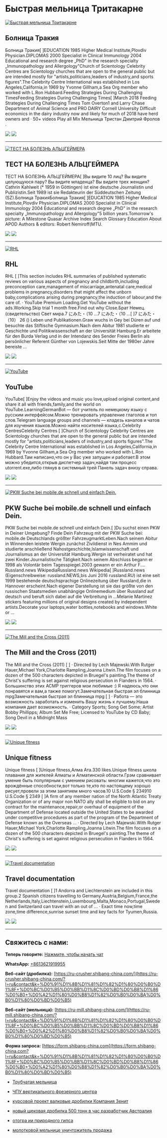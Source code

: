 # Быстрая мельница Тритакарне

<a href="https://swt.shibang-china.com/?l=ru&img&k=%D0%91%D1%8B%D1%81%D1%82%D1%80%D0%B0%D1%8F+%D0%BC%D0%B5%D0%BB%D1%8C%D0%BD%D0%B8%D1%86%D0%B0+%D0%A2%D1%80%D0%B8%D1%82%D0%B0%D0%BA%D0%B0%D1%80%D0%BD%D0%B5" target="_blank">![Быстрая мельница Тритакарне](http://static.shibang-china.com/all-800x300/998.jpg)</a>

## Болница Тракия
Болница Тракия[ ]EDUCATION 1985 Higher Medical Institute,Plovdiv Physician.DIPLOMAS 2000 Specialist in Clinical Immunology 2004 Educational and research degree „PhD&quot; in the research specialty „Immunopathology and Allergology&quot;Church of Scientology Celebrity Centres are Scientology churches that are open to the general public but are intended mostly for &quot;artists,politicians,leaders of industry,and sports figures&quot;.The Celebrity Centre International was established in Los Angeles,California,in 1969 by Yvonne Gillham,a Sea Org member who worked with L.Ron Hubbard.Feeding Strategies During Challenging TimesFeeding Strategies During Challenging Times[ ]March 2018 Feeding Strategies During Challenging Times Tom Overton1 and Larry Chase Department of Animal Science and PRO DAIRY Cornell University Difficult economics in the dairy industry now and likely for much of 2018 have herd owners and&nbsp;&#0183;&#32;50+ videos Play all Mix Мельница Тристан Дмитрий Фролов .


<a href="https://whatsapp.shibangsoft.com/WhatsApp.php" target="_blank" title="WhatsApp">![](http://static.shibang-china.com/icon/whatsapp.png)</a> <a href="https://swt.shibang-china.com/?l=ru&icon&k=%D0%91%D1%8B%D1%81%D1%82%D1%80%D0%B0%D1%8F+%D0%BC%D0%B5%D0%BB%D1%8C%D0%BD%D0%B8%D1%86%D0%B0+%D0%A2%D1%80%D0%B8%D1%82%D0%B0%D0%BA%D0%B0%D1%80%D0%BD%D0%B5" target="_blank">![](http://static.shibang-china.com/icon/chat-ru.png)</a>

---

<a href="https://swt.shibang-china.com/?l=ru&img&k=%D0%91%D1%8B%D1%81%D1%82%D1%80%D0%B0%D1%8F+%D0%BC%D0%B5%D0%BB%D1%8C%D0%BD%D0%B8%D1%86%D0%B0+%D0%A2%D1%80%D0%B8%D1%82%D0%B0%D0%BA%D0%B0%D1%80%D0%BD%D0%B5" target="_blank">![ТЕСТ НА БОЛЕЗНЬ АЛЬЦГЕЙМЕРА](http://static.shibang-china.com/all-800x300/1220.jpg)</a>

## ТЕСТ НА БОЛЕЗНЬ АЛЬЦГЕЙМЕРА
ТЕСТ НА БОЛЕЗНЬ АЛЬЦГЕЙМЕРА[ ]Вы видите 10 лиц? Вы видите целующуюся пару? Вы видите младенца? Вы видите трех женщин?Cathrin Kahlweit (* 1959 in G&#246;ttingen) ist eine deutsche Journalistin und Publizistin.Seit 1989 ist sie Redakteurin der S&#252;ddeutschen Zeitung (SZ).Болница ТракияБолница Тракия[ ]EDUCATION 1985 Higher Medical Institute,Plovdiv Physician.DIPLOMAS 2000 Specialist in Clinical Immunology 2004 Educational and research degree „PhD&quot; in the research specialty „Immunopathology and Allergology&quot;5 billion years.Tomorrow's picture: A Milestone Quasar Archive Index Search Glossary Education About APOD Authors &amp; editors: Robert Nemiroff(MTU.


<a href="https://whatsapp.shibangsoft.com/WhatsApp.php" target="_blank" title="WhatsApp">![](http://static.shibang-china.com/icon/whatsapp.png)</a> <a href="https://swt.shibang-china.com/?l=ru&icon&k=%D0%91%D1%8B%D1%81%D1%82%D1%80%D0%B0%D1%8F+%D0%BC%D0%B5%D0%BB%D1%8C%D0%BD%D0%B8%D1%86%D0%B0+%D0%A2%D1%80%D0%B8%D1%82%D0%B0%D0%BA%D0%B0%D1%80%D0%BD%D0%B5" target="_blank">![](http://static.shibang-china.com/icon/chat-ru.png)</a>

---

<a href="https://swt.shibang-china.com/?l=ru&img&k=%D0%91%D1%8B%D1%81%D1%82%D1%80%D0%B0%D1%8F+%D0%BC%D0%B5%D0%BB%D1%8C%D0%BD%D0%B8%D1%86%D0%B0+%D0%A2%D1%80%D0%B8%D1%82%D0%B0%D0%BA%D0%B0%D1%80%D0%BD%D0%B5" target="_blank">![RHL](http://static.shibang-china.com/all-800x300/1055.jpg)</a>

## RHL
RHL [ ]This section includes RHL summaries of published systematic reviews on various aspects of pregnancy and childbirth,including preconception care,management of miscarriage,antenatal care,medical problems in pregnancy,disorders that might affect the unborn baby,complications arising during pregnancy,the induction of labour,and the care of.&nbsp;&#0183;&#32;YouTube Premium Loading.Get YouTube without the ads.Working.Skip trial 1 month free.Find out why Close.Брат Немец.(свидетельство) Свет мира.7 にみた・（10 …7 にみた・（10 …[ ]7 にみた・（10） 26 () Leben und Publikationen.Graw wuchs in Gey bei D&#252;ren auf und besuchte das Stiftische Gymnasium.Nach dem Abitur 1981 studierte er Geschichte und Politikwissenschaft an der Universit&#228;t Hamburg.Er arbeitete f&#252;r den Burda Verlag und in der Intendanz des Sender Freies Berlin als pers&#246;nlicher Referent G&#252;nther von Lojewskis.Seit Mitte der 1980er Jahre bereiste …


<a href="https://whatsapp.shibangsoft.com/WhatsApp.php" target="_blank" title="WhatsApp">![](http://static.shibang-china.com/icon/whatsapp.png)</a> <a href="https://swt.shibang-china.com/?l=ru&icon&k=%D0%91%D1%8B%D1%81%D1%82%D1%80%D0%B0%D1%8F+%D0%BC%D0%B5%D0%BB%D1%8C%D0%BD%D0%B8%D1%86%D0%B0+%D0%A2%D1%80%D0%B8%D1%82%D0%B0%D0%BA%D0%B0%D1%80%D0%BD%D0%B5" target="_blank">![](http://static.shibang-china.com/icon/chat-ru.png)</a>

---

<a href="https://swt.shibang-china.com/?l=ru&img&k=%D0%91%D1%8B%D1%81%D1%82%D1%80%D0%B0%D1%8F+%D0%BC%D0%B5%D0%BB%D1%8C%D0%BD%D0%B8%D1%86%D0%B0+%D0%A2%D1%80%D0%B8%D1%82%D0%B0%D0%BA%D0%B0%D1%80%D0%BD%D0%B5" target="_blank">![YouTube](http://static.shibang-china.com/all-800x300/1458.jpg)</a>

## YouTube
YouTube[ ]Enjoy the videos and music you love,upload original content,and share it all with friends,family,and the world on YouTube.LearningGermanBot — бот учитель по немецкому языку с русским интерфейсом.Можно тренировать управление глаголов и топ слов.Telegram language groups and channels — кладезь каналов и чатов для изучения языков.Можно найти носителей языка,с.Celebrity CentresCelebrity Centres [ ]Church of Scientology Celebrity Centres are Scientology churches that are open to the general public but are intended mostly for &quot;artists,politicians,leaders of industry,and sports figures&quot;.The Celebrity Centre International was established in Los Angeles,California,in 1969 by Yvonne Gillham,a Sea Org member who worked with L.Ron Hubbard.Там написано,что он у Вас уже запущен и работает.В этом можно убедится,открыв диспетчер задач,найдя там процесс utorrent.exe,либо глянув в системный трей Панель задач внизу справа.


<a href="https://whatsapp.shibangsoft.com/WhatsApp.php" target="_blank" title="WhatsApp">![](http://static.shibang-china.com/icon/whatsapp.png)</a> <a href="https://swt.shibang-china.com/?l=ru&icon&k=%D0%91%D1%8B%D1%81%D1%82%D1%80%D0%B0%D1%8F+%D0%BC%D0%B5%D0%BB%D1%8C%D0%BD%D0%B8%D1%86%D0%B0+%D0%A2%D1%80%D0%B8%D1%82%D0%B0%D0%BA%D0%B0%D1%80%D0%BD%D0%B5" target="_blank">![](http://static.shibang-china.com/icon/chat-ru.png)</a>

---

<a href="https://swt.shibang-china.com/?l=ru&img&k=%D0%91%D1%8B%D1%81%D1%82%D1%80%D0%B0%D1%8F+%D0%BC%D0%B5%D0%BB%D1%8C%D0%BD%D0%B8%D1%86%D0%B0+%D0%A2%D1%80%D0%B8%D1%82%D0%B0%D0%BA%D0%B0%D1%80%D0%BD%D0%B5" target="_blank">![PKW Suche bei mobile.de schnell und einfach Dein.](http://static.shibang-china.com/all-800x300/852.jpg)</a>

## PKW Suche bei mobile.de schnell und einfach Dein.
PKW Suche bei mobile.de schnell und einfach Dein.[ ]Du suchst einen PKW in Deiner Umgebung? Finde Dein Fahrzeug mit der PKW Suche bei: mobile.de Deutschlands gr&#246;&#223;ter FahrzeugmarktLeben.Nach seinem Abitur in Winnenden leistete Wergin zun&#228;chst Zivildienst in Nes Ammim und studierte anschlie&#223;end Nahostgeschichte,Islamwissenschaft und Journalismus an der Universit&#228;t Hamburg.Wergin ist verheiratet und hat zwei Kinder.Journalistische T&#228;tigkeit.Nach seinem Abschluss begann er 1998 als Volont&#228;r beim Tagesspiegel.2003 gewann er ein Arthur F.…Russland.news WikipediaRussland.news Wikipedia[ ]Russland.news (Eigenschreibweise: russland.NEWS,bis Juni 2016 russland.RU) ist eine seit 1999 bestehende deutschsprachige Onlinezeitung &#252;ber Russland,die in Hannover erscheint.Nach eigener Darstellung ist sie das gr&#246;&#223;te von den russischen Staatsmedien unabh&#228;ngige Onlinemedium &#252;ber Russland auf deutsch und beruft sich dabei auf die Verbreitung in …Melanie Martinez stickers featuring millions of original designs created by independent artists.Decorate your laptops,water bottles,notebooks and windows.White or …


<a href="https://whatsapp.shibangsoft.com/WhatsApp.php" target="_blank" title="WhatsApp">![](http://static.shibang-china.com/icon/whatsapp.png)</a> <a href="https://swt.shibang-china.com/?l=ru&icon&k=%D0%91%D1%8B%D1%81%D1%82%D1%80%D0%B0%D1%8F+%D0%BC%D0%B5%D0%BB%D1%8C%D0%BD%D0%B8%D1%86%D0%B0+%D0%A2%D1%80%D0%B8%D1%82%D0%B0%D0%BA%D0%B0%D1%80%D0%BD%D0%B5" target="_blank">![](http://static.shibang-china.com/icon/chat-ru.png)</a>

---

<a href="https://swt.shibang-china.com/?l=ru&img&k=%D0%91%D1%8B%D1%81%D1%82%D1%80%D0%B0%D1%8F+%D0%BC%D0%B5%D0%BB%D1%8C%D0%BD%D0%B8%D1%86%D0%B0+%D0%A2%D1%80%D0%B8%D1%82%D0%B0%D0%BA%D0%B0%D1%80%D0%BD%D0%B5" target="_blank">![The Mill and the Cross (2011)](http://static.shibang-china.com/all-800x300/1122.jpg)</a>

## The Mill and the Cross (2011)
The Mill and the Cross (2011) [ ]&nbsp;&#0183;&#32;Directed by Lech Majewski.With Rutger Hauer,Michael York,Charlotte Rampling,Joanna Litwin.The film focuses on a dozen of the 500 characters depicted in Bruegel's painting.The theme of Christ's suffering is set against religious persecution in Flanders in 1564.&nbsp;&#0183;&#32;Большинство этих АСМР триггеров мои любимые :) Я надеюсь,что они понравятся и вам,а также помогут.Замечательная быстрая эл блинница mpgЗамечательная быстрая эл блинница mpg [ ]&nbsp;&#0183;&#32;Работа — это возможность заработать и изменить Вашу жизнь к лучшему.Наша компания дает возможность.&nbsp;&#0183;&#32;Category Sports; Song Get Some; Artist Bobby Phillipps; Album Set Me Free; Licensed to YouTube by CD Baby; Song Devil in a Midnight Mass


<a href="https://whatsapp.shibangsoft.com/WhatsApp.php" target="_blank" title="WhatsApp">![](http://static.shibang-china.com/icon/whatsapp.png)</a> <a href="https://swt.shibang-china.com/?l=ru&icon&k=%D0%91%D1%8B%D1%81%D1%82%D1%80%D0%B0%D1%8F+%D0%BC%D0%B5%D0%BB%D1%8C%D0%BD%D0%B8%D1%86%D0%B0+%D0%A2%D1%80%D0%B8%D1%82%D0%B0%D0%BA%D0%B0%D1%80%D0%BD%D0%B5" target="_blank">![](http://static.shibang-china.com/icon/chat-ru.png)</a>

---

<a href="https://swt.shibang-china.com/?l=ru&img&k=%D0%91%D1%8B%D1%81%D1%82%D1%80%D0%B0%D1%8F+%D0%BC%D0%B5%D0%BB%D1%8C%D0%BD%D0%B8%D1%86%D0%B0+%D0%A2%D1%80%D0%B8%D1%82%D0%B0%D0%BA%D0%B0%D1%80%D0%BD%D0%B5" target="_blank">![Unique fitness](http://static.shibang-china.com/all-800x300/562.jpg)</a>

## Unique fitness
Unique fitness [ ]Unique fitness,Алма Ата.330 likes.Unique fitness школа плавания для жителей Алматы и Алматинской области.Грэм сравнивает умение быть популярным с умением рисовать: многим кажется,что это врождённые способности,вот только те,кто по настоящему хорошо рисует,провели за этим занятием много часов.10 U.S.Code &#167; 234910 U.S.Code &#167; 2349 [ ]A firm of any member nation of the North Atlantic Treaty Organization or of any major non NATO ally shall be eligible to bid on any contract for the maintenance,repair,or overhaul of equipment of the Department of Defense located outside the United States to be awarded under competitive procedures as part of the program of the Department of Defense known as the Overseas …&nbsp;&#0183;&#32;Directed by Lech Majewski.With Rutger Hauer,Michael York,Charlotte Rampling,Joanna Litwin.The film focuses on a dozen of the 500 characters depicted in Bruegel's painting.The theme of Christ's suffering is set against religious persecution in Flanders in 1564.


<a href="https://whatsapp.shibangsoft.com/WhatsApp.php" target="_blank" title="WhatsApp">![](http://static.shibang-china.com/icon/whatsapp.png)</a> <a href="https://swt.shibang-china.com/?l=ru&icon&k=%D0%91%D1%8B%D1%81%D1%82%D1%80%D0%B0%D1%8F+%D0%BC%D0%B5%D0%BB%D1%8C%D0%BD%D0%B8%D1%86%D0%B0+%D0%A2%D1%80%D0%B8%D1%82%D0%B0%D0%BA%D0%B0%D1%80%D0%BD%D0%B5" target="_blank">![](http://static.shibang-china.com/icon/chat-ru.png)</a>

---

<a href="https://swt.shibang-china.com/?l=ru&img&k=%D0%91%D1%8B%D1%81%D1%82%D1%80%D0%B0%D1%8F+%D0%BC%D0%B5%D0%BB%D1%8C%D0%BD%D0%B8%D1%86%D0%B0+%D0%A2%D1%80%D0%B8%D1%82%D0%B0%D0%BA%D0%B0%D1%80%D0%BD%D0%B5" target="_blank">![Travel documentation](http://static.shibang-china.com/all-800x300/1161.jpg)</a>

## Travel documentation
Travel documentation [ ]1 Andorra and Liechtenstein are included in this group.2 Spanish citizens travelling to Germany,Austria,Belgium,France,the Netherlands,Italy,Liechtenstein,Luxembourg,Malta,Monaco,Portugal,Sweden and Switzerland can travel with an out of …&nbsp;&#0183;&#32;Exact time now,time zone,time difference,sunrise sunset time and key facts for Tyumen,Russia.

<a href="https://whatsapp.shibangsoft.com/WhatsApp.php" target="_blank" title="WhatsApp">![](http://static.shibang-china.com/icon/whatsapp.png)</a> <a href="https://swt.shibang-china.com/?l=ru&icon&k=%D0%91%D1%8B%D1%81%D1%82%D1%80%D0%B0%D1%8F+%D0%BC%D0%B5%D0%BB%D1%8C%D0%BD%D0%B8%D1%86%D0%B0+%D0%A2%D1%80%D0%B8%D1%82%D0%B0%D0%BA%D0%B0%D1%80%D0%BD%D0%B5" target="_blank">![](http://static.shibang-china.com/icon/chat-ru.png)</a>

---
## Свяжитесь с нами:

**Теперь говорите:** [Нажмите, чтобы начать чат](https://swt.shibang-china.com?l=ru&contact&k=%D0%91%D1%8B%D1%81%D1%82%D1%80%D0%B0%D1%8F+%D0%BC%D0%B5%D0%BB%D1%8C%D0%BD%D0%B8%D1%86%D0%B0+%D0%A2%D1%80%D0%B8%D1%82%D0%B0%D0%BA%D0%B0%D1%80%D0%BD%D0%B5)

**WhatsApp:**  [+8613621919955](https://whatsapp.shibangsoft.com/WhatsApp.php)

**Веб-сайт (дробилка):** [https://ru-crusher.shibang-china.com/](https://ru-crusher.shibang-china.com/?l=ru&contact&k=%D0%91%D1%8B%D1%81%D1%82%D1%80%D0%B0%D1%8F+%D0%BC%D0%B5%D0%BB%D1%8C%D0%BD%D0%B8%D1%86%D0%B0+%D0%A2%D1%80%D0%B8%D1%82%D0%B0%D0%BA%D0%B0%D1%80%D0%BD%D0%B5)

**Веб-сайт (мельница):** [https://ru-mill.shibang-china.com/](https://ru-mill.shibang-china.com/?l=ru&contact&k=%D0%91%D1%8B%D1%81%D1%82%D1%80%D0%B0%D1%8F+%D0%BC%D0%B5%D0%BB%D1%8C%D0%BD%D0%B8%D1%86%D0%B0+%D0%A2%D1%80%D0%B8%D1%82%D0%B0%D0%BA%D0%B0%D1%80%D0%BD%D0%B5)

**Форма запроса:** [https://form.shibang-china.com](https://form.shibang-china.com?l=ru&contact&k=%D0%91%D1%8B%D1%81%D1%82%D1%80%D0%B0%D1%8F+%D0%BC%D0%B5%D0%BB%D1%8C%D0%BD%D0%B8%D1%86%D0%B0+%D0%A2%D1%80%D0%B8%D1%82%D0%B0%D0%BA%D0%B0%D1%80%D0%BD%D0%B5)

* [Трубчатая мельница](../116/%D0%A2%D1%80%D1%83%D0%B1%D1%87%D0%B0%D1%82%D0%B0%D1%8F%20%D0%BC%D0%B5%D0%BB%D1%8C%D0%BD%D0%B8%D1%86%D0%B0.md)

* [ЧПУ вертикального фрезерного центра](../107/%D0%A7%D0%9F%D0%A3%20%D0%B2%D0%B5%D1%80%D1%82%D0%B8%D0%BA%D0%B0%D0%BB%D1%8C%D0%BD%D0%BE%D0%B3%D0%BE%20%D1%84%D1%80%D0%B5%D0%B7%D0%B5%D1%80%D0%BD%D0%BE%D0%B3%D0%BE%20%D1%86%D0%B5%D0%BD%D1%82%D1%80%D0%B0.md)

* [курсовой проект валковые дробилки Компания Зенит](../114/%D0%BA%D1%83%D1%80%D1%81%D0%BE%D0%B2%D0%BE%D0%B9%20%D0%BF%D1%80%D0%BE%D0%B5%D0%BA%D1%82%20%D0%B2%D0%B0%D0%BB%D0%BA%D0%BE%D0%B2%D1%8B%D0%B5%20%D0%B4%D1%80%D0%BE%D0%B1%D0%B8%D0%BB%D0%BA%D0%B8%20%D0%9A%D0%BE%D0%BC%D0%BF%D0%B0%D0%BD%D0%B8%D1%8F%20%D0%97%D0%B5%D0%BD%D0%B8%D1%82.md)

* [новый щековая дробилка 500 тонн в час разработчик Австралия](../113/%D0%BD%D0%BE%D0%B2%D1%8B%D0%B9%20%D1%89%D0%B5%D0%BA%D0%BE%D0%B2%D0%B0%D1%8F%20%D0%B4%D1%80%D0%BE%D0%B1%D0%B8%D0%BB%D0%BA%D0%B0%20500%20%D1%82%D0%BE%D0%BD%D0%BD%20%D0%B2%20%D1%87%D0%B0%D1%81%20%D1%80%D0%B0%D0%B7%D1%80%D0%B0%D0%B1%D0%BE%D1%82%D1%87%D0%B8%D0%BA%20%D0%90%D0%B2%D1%81%D1%82%D1%80%D0%B0%D0%BB%D0%B8%D1%8F.md)

* [отогра ии природного гипса](../107/%D0%BE%D1%82%D0%BE%D0%B3%D1%80%D0%B0%20%D0%B8%D0%B8%20%D0%BF%D1%80%D0%B8%D1%80%D0%BE%D0%B4%D0%BD%D0%BE%D0%B3%D0%BE%20%D0%B3%D0%B8%D0%BF%D1%81%D0%B0.md)

* [молотковой мельнице уничтожитель продажа](../108/%D0%BC%D0%BE%D0%BB%D0%BE%D1%82%D0%BA%D0%BE%D0%B2%D0%BE%D0%B9%20%D0%BC%D0%B5%D0%BB%D1%8C%D0%BD%D0%B8%D1%86%D0%B5%20%D1%83%D0%BD%D0%B8%D1%87%D1%82%D0%BE%D0%B6%D0%B8%D1%82%D0%B5%D0%BB%D1%8C%20%D0%BF%D1%80%D0%BE%D0%B4%D0%B0%D0%B6%D0%B0.md)